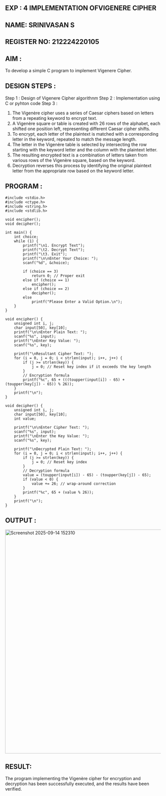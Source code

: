 ## EXP : 4 IMPLEMENTATION OFVIGENERE CIPHER
## NAME: SRINIVASAN S
## REGISTER NO: 212224220105

## AIM :
To develop a simple C program to implement Vigenere Cipher.
## DESIGN STEPS :
Step 1 :
Design of Vigenere Cipher algorithnm
Step 2 :
Implementation using C or pyhton code
Step 3 :
1.	The Vigenère cipher uses a series of Caesar ciphers based on letters from a repeating keyword to encrypt text.
2.	A Vigenère square or table is created with 26 rows of the alphabet, each shifted one position left, representing different Caesar cipher shifts.
3.	To encrypt, each letter of the plaintext is matched with a corresponding letter in the keyword, repeated to match the message length.
4.	The letter in the Vigenère table is selected by intersecting the row starting with the keyword letter and the column with the plaintext letter.
5.	The resulting encrypted text is a combination of letters taken from various rows of the Vigenère square, based on the keyword.
6.	Decryption reverses this process by identifying the original plaintext letter from the appropriate row based on the keyword letter.

## PROGRAM :
```
#include <stdio.h>
#include <ctype.h>
#include <string.h>
#include <stdlib.h>

void encipher();
void decipher();

int main() {
    int choice;
    while (1) {
        printf("\n1. Encrypt Text");
        printf("\t2. Decrypt Text");
        printf("\t3. Exit");
        printf("\n\nEnter Your Choice: ");
        scanf("%d", &choice);

        if (choice == 3)
            return 0; // Proper exit
        else if (choice == 1)
            encipher();
        else if (choice == 2)
            decipher();
        else
            printf("Please Enter a Valid Option.\n");
    }
}

void encipher() {
    unsigned int i, j;
    char input[50], key[10];
    printf("\n\nEnter Plain Text: ");
    scanf("%s", input);
    printf("\nEnter Key Value: ");
    scanf("%s", key);

    printf("\nResultant Cipher Text: ");
    for (i = 0, j = 0; i < strlen(input); i++, j++) {
        if (j >= strlen(key)) {
            j = 0; // Reset key index if it exceeds the key length
        }
        // Encryption formula
        printf("%c", 65 + (((toupper(input[i]) - 65) + (toupper(key[j]) - 65)) % 26));
    }
    printf("\n");
}

void decipher() {
    unsigned int i, j;
    char input[50], key[10];
    int value;

    printf("\n\nEnter Cipher Text: ");
    scanf("%s", input);
    printf("\nEnter the Key Value: ");
    scanf("%s", key);

    printf("\nDecrypted Plain Text: ");
    for (i = 0, j = 0; i < strlen(input); i++, j++) {
        if (j >= strlen(key)) {
            j = 0; // Reset key index
        }
        // Decryption formula
        value = (toupper(input[i]) - 65) - (toupper(key[j]) - 65);
        if (value < 0) {
            value += 26; // wrap-around correction
        }
        printf("%c", 65 + (value % 26));
    }
    printf("\n");
}

```

## OUTPUT :


<img width="796" height="724" alt="Screenshot 2025-09-14 152310" src="https://github.com/user-attachments/assets/7118b80e-baa8-478d-9b21-16e981fa178d" />



## RESULT:
The program implementing the Vigenère cipher for encryption and decryption has been successfully	executed,	and	the	results	have	been	verified.
